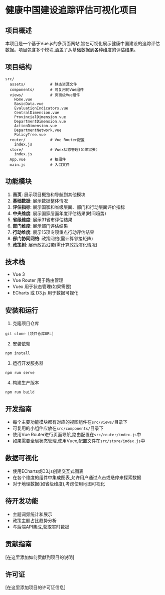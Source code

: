 # 健康中国建设追踪评估可视化项目

## 项目概述

本项目是一个基于Vue.js的多页面网站,旨在可视化展示健康中国建设的追踪评估数据。项目包含多个模块,涵盖了从基础数据到各种维度的评估结果。

## 项目结构

```
src/
  assets/           # 静态资源文件
  components/       # 可复用的Vue组件
  views/            # 页面级Vue组件
    Home.vue
    BasicData.vue
    EvaluationIndicators.vue
    CentralDimension.vue
    ProvincialDimension.vue
    DepartmentDimension.vue
    ActionDimension.vue
    DepartmentNetwork.vue
    PolicyTree.vue
  router/           # Vue Router配置
    index.js
  store/            # Vuex状态管理(如果需要)
    index.js
  App.vue           # 根组件
  main.js           # 入口文件
```

## 功能模块

1. **首页**: 展示项目概览和导航到其他模块
2. **基础数据**: 展示数据整体情况
3. **评估指标**: 展示国家和省级层面、部门和行动层面评价指标
4. **中央维度**: 展示国家层面年度评估结果(时间趋势)
5. **省级维度**: 展示31省市评估结果
6. **部门维度**: 展示部门评估结果
7. **行动维度**: 展示15项专项重点行动评估结果
8. **部门协同网络**: 政策网络(需计算邻接矩阵)
9. **政策树**: 展示政策沿袭(需计算政策演化情况)

## 技术栈

- Vue 3
- Vue Router 用于路由管理
- Vuex 用于状态管理(如果需要)
- ECharts 或 D3.js 用于数据可视化

## 安装和运行

1. 克隆项目仓库
```
git clone [项目仓库URL]
```

2. 安装依赖
```
npm install
```

3. 运行开发服务器
```
npm run serve
```

4. 构建生产版本
```
npm run build
```

## 开发指南

- 每个主要功能模块都有对应的视图组件在`src/views/`目录下
- 可复用的小组件应放在`src/components/`目录下
- 使用Vue Router进行页面导航,路由配置在`src/router/index.js`中
- 如果需要全局状态管理,使用Vuex,配置文件在`src/store/index.js`中

## 数据可视化

- 使用ECharts或D3.js创建交互式图表
- 在各个维度的组件中集成图表,允许用户通过点击或悬停来探索数据
- 对于地理数据(如省级维度),考虑使用地图可视化

## 待开发功能

- 主题词频统计和展示
- 政策主题占比趋势分析
- 与后端API集成,获取实时数据

## 贡献指南

[在这里添加如何贡献到项目的说明]

## 许可证

[在这里添加项目的许可证信息]
